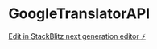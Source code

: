 # GoogleTranslatorAPI

[Edit in StackBlitz next generation editor ⚡️](https://stackblitz.com/~/github.com/juanjomp85/GoogleTranslatorAPI)